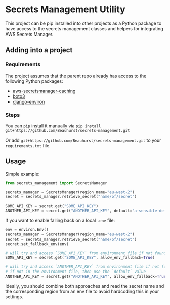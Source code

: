 # Secrets Management Utility

This project can be pip installed into other projects as a Python package to have access to the secrets management classes and helpers for integrating AWS Secrets Manager.

## Adding into a project

### Requirements

The project assumes that the parent repo already has access to the following Python packages:
- [aws-secretsmanager-caching](https://pypi.org/project/aws-secretsmanager-caching/)
- [boto3](https://pypi.org/project/boto3/)
- [django-environ](https://pypi.org/project/django-environ/)

### Steps

You can `pip` install it manually via `pip install git+https://github.com/Beauhurst/secrets-management.git`

Or add `git+https://github.com/Beauhurst/secrets-management.git` to your `requirements.txt` file.

## Usage

Simple example:

```python
from secrets_management import SecretsManager

secrets_manager = SecretsManager(region_name="eu-west-2")
secret = secrets_manager.retrieve_secret("name/of/secret")

SOME_API_KEY = secret.get("SOME_API_KEY")
ANOTHER_API_KEY = secret.get("ANOTHER_API_KEY", default="a-sensible-default")
```

If you want to enable falling back on a local `.env` file:

```python
env = environ.Env()
secrets_manager = SecretsManager(region_name="eu-west-2")
secret = secrets_manager.retrieve_secret("name/of/secret")
secret.set_fallback_env(env)

# will try and access `SOME_API_KEY` from environment file if not found in secret
SOME_API_KEY = secret.get("SOME_API_KEY", allow_env_fallback=True)

# will try and access `ANOTHER_API_KEY` from environment file if not found in secret
# if not in the environment file, then use the `default` value
ANOTHER_API_KEY = secret.get("ANOTHER_API_KEY", allow_env_fallback=True, default="a-sensible-default")
```

Ideally, you should combine both approaches and read the secret name and the corresponding region from an env file to avoid hardcoding this in your settings.

